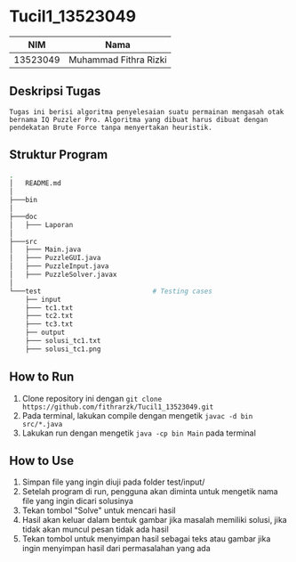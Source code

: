 # Tucil1_13523049

| NIM | Nama |
| :---: | :---: |
| 13523049 | Muhammad Fithra Rizki |

## Deskripsi Tugas
    Tugas ini berisi algoritma penyelesaian suatu permainan mengasah otak bernama IQ Puzzler Pro. Algoritma yang dibuat harus dibuat dengan pendekatan Brute Force tanpa menyertakan heuristik.

## Struktur Program
```bash
.
│   README.md
│
├───bin                                   
│
├───doc  
│   ├─── Laporan
│                      
├───src                                                       
│   ├─── Main.java 
│   ├─── PuzzleGUI.java
│   ├─── PuzzleInput.java
│   ├─── PuzzleSolver.javax                     
│  
└───test                            # Testing cases
    ├── input             
    ├─── tc1.txt
    ├─── tc2.txt
    ├─── tc3.txt
    ├── output 
    ├─── solusi_tc1.txt 
    ├─── solusi_tc1.png 
```

## How to Run
1. Clone repository ini dengan `git clone https://github.com/fithrarzk/Tucil1_13523049.git`
2. Pada terminal, lakukan compile dengan mengetik `javac -d bin src/*.java`
3. Lakukan run dengan mengetik `java -cp bin Main` pada terminal

## How to Use
1. Simpan file yang ingin diuji pada folder test/input/
2. Setelah program di run, pengguna akan diminta untuk mengetik nama file yang ingin dicari solusinya
3. Tekan tombol "Solve" untuk mencari hasil
4. Hasil akan keluar dalam bentuk gambar jika masalah memiliki solusi, jika tidak akan muncul pesan tidak ada hasil
5. Tekan tombol untuk menyimpan hasil sebagai teks atau gambar jika ingin menyimpan hasil dari permasalahan yang ada